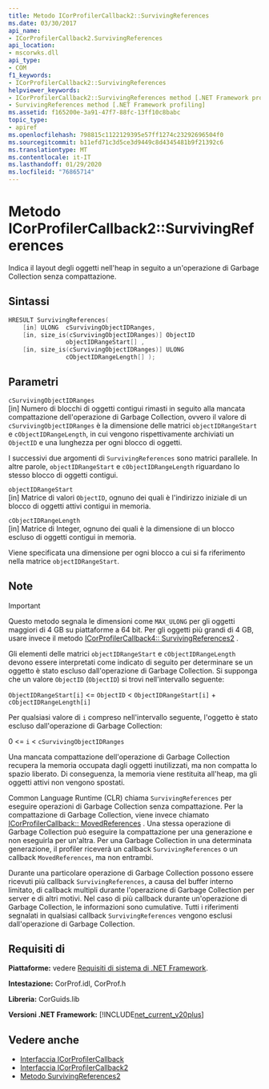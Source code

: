 ```yaml
---
title: Metodo ICorProfilerCallback2::SurvivingReferences
ms.date: 03/30/2017
api_name:
- ICorProfilerCallback2.SurvivingReferences
api_location:
- mscorwks.dll
api_type:
- COM
f1_keywords:
- ICorProfilerCallback2::SurvivingReferences
helpviewer_keywords:
- ICorProfilerCallback2::SurvivingReferences method [.NET Framework profiling]
- SurvivingReferences method [.NET Framework profiling]
ms.assetid: f165200e-3a91-47f7-88fc-13ff10c8babc
topic_type:
- apiref
ms.openlocfilehash: 798815c1122129395e57ff1274c23292696504f0
ms.sourcegitcommit: b11efd71c3d5ce3d9449c8d4345481b9f21392c6
ms.translationtype: MT
ms.contentlocale: it-IT
ms.lasthandoff: 01/29/2020
ms.locfileid: "76865714"
---
```

# <a name="icorprofilercallback2survivingreferences-method"></a>Metodo ICorProfilerCallback2::SurvivingReferences
Indica il layout degli oggetti nell'heap in seguito a un'operazione di Garbage Collection senza compattazione.  
  
## <a name="syntax"></a>Sintassi  
  
```cpp  
HRESULT SurvivingReferences(  
    [in] ULONG  cSurvivingObjectIDRanges,  
    [in, size_is(cSurvivingObjectIDRanges)] ObjectID  
                objectIDRangeStart[] ,  
    [in, size_is(cSurvivingObjectIDRanges)] ULONG  
                cObjectIDRangeLength[] );  
```  
  
## <a name="parameters"></a>Parametri  
 `cSurvivingObjectIDRanges`  
 [in] Numero di blocchi di oggetti contigui rimasti in seguito alla mancata compattazione dell'operazione di Garbage Collection, ovvero il valore di `cSurvivingObjectIDRanges` è la dimensione delle matrici `objectIDRangeStart` e `cObjectIDRangeLength`, in cui vengono rispettivamente archiviati un `ObjectID` e una lunghezza per ogni blocco di oggetti.  
  
 I successivi due argomenti di `SurvivingReferences` sono matrici parallele. In altre parole, `objectIDRangeStart` e `cObjectIDRangeLength` riguardano lo stesso blocco di oggetti contigui.  
  
 `objectIDRangeStart`  
 [in] Matrice di valori `ObjectID`, ognuno dei quali è l'indirizzo iniziale di un blocco di oggetti attivi contigui in memoria.  
  
 `cObjectIDRangeLength`  
 [in] Matrice di Integer, ognuno dei quali è la dimensione di un blocco escluso di oggetti contigui in memoria.  
  
 Viene specificata una dimensione per ogni blocco a cui si fa riferimento nella matrice `objectIDRangeStart`.  
  
## <a name="remarks"></a>Note  
  
> [!IMPORTANT]
> Questo metodo segnala le dimensioni come `MAX_ULONG` per gli oggetti maggiori di 4 GB su piattaforme a 64 bit. Per gli oggetti più grandi di 4 GB, usare invece il metodo [ICorProfilerCallback4:: SurvivingReferences2](icorprofilercallback4-survivingreferences2-method.md) .  
  
 Gli elementi delle matrici `objectIDRangeStart` e `cObjectIDRangeLength` devono essere interpretati come indicato di seguito per determinare se un oggetto è stato escluso dall'operazione di Garbage Collection. Si supponga che un valore `ObjectID` (`ObjectID`) si trovi nell'intervallo seguente:  
  
 `ObjectIDRangeStart[i]` <= `ObjectID` < `ObjectIDRangeStart[i]` + `cObjectIDRangeLength[i]`  
  
 Per qualsiasi valore di `i` compreso nell'intervallo seguente, l'oggetto è stato escluso dall'operazione di Garbage Collection:  
  
 0 <= `i` < `cSurvivingObjectIDRanges`  
  
 Una mancata compattazione dell'operazione di Garbage Collection recupera la memoria occupata dagli oggetti inutilizzati, ma non compatta lo spazio liberato. Di conseguenza, la memoria viene restituita all'heap, ma gli oggetti attivi non vengono spostati.  
  
 Common Language Runtime (CLR) chiama `SurvivingReferences` per eseguire operazioni di Garbage Collection senza compattazione. Per la compattazione di Garbage Collection, viene invece chiamato [ICorProfilerCallback:: MovedReferences](icorprofilercallback-movedreferences-method.md) . Una stessa operazione di Garbage Collection può eseguire la compattazione per una generazione e non eseguirla per un'altra. Per una Garbage Collection in una determinata generazione, il profiler riceverà un callback `SurvivingReferences` o un callback `MovedReferences`, ma non entrambi.  
  
 Durante una particolare operazione di Garbage Collection possono essere ricevuti più callback `SurvivingReferences`, a causa del buffer interno limitato, di callback multipli durante l'operazione di Garbage Collection per server e di altri motivi. Nel caso di più callback durante un'operazione di Garbage Collection, le informazioni sono cumulative. Tutti i riferimenti segnalati in qualsiasi callback `SurvivingReferences` vengono esclusi dall'operazione di Garbage Collection.  
  
## <a name="requirements"></a>Requisiti di  
 **Piattaforme:** vedere [Requisiti di sistema di .NET Framework](../../../../docs/framework/get-started/system-requirements.md).  
  
 **Intestazione:** CorProf.idl, CorProf.h  
  
 **Libreria:** CorGuids.lib  
  
 **Versioni .NET Framework:** [!INCLUDE[net_current_v20plus](../../../../includes/net-current-v20plus-md.md)]  
  
## <a name="see-also"></a>Vedere anche

- [Interfaccia ICorProfilerCallback](icorprofilercallback-interface.md)
- [Interfaccia ICorProfilerCallback2](icorprofilercallback2-interface.md)
- [Metodo SurvivingReferences2](icorprofilercallback4-survivingreferences2-method.md)
